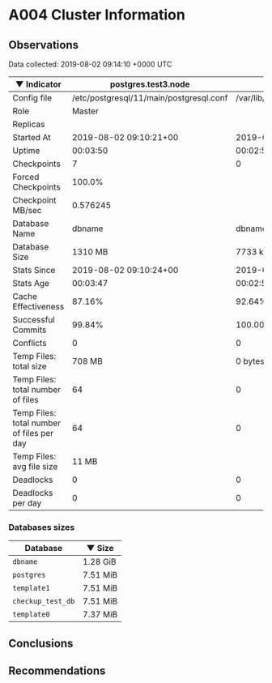 # A004 Cluster Information #

## Observations ##
Data collected: 2019-08-02 09:14:10 +0000 UTC  

|&#9660;&nbsp;Indicator | postgres.test3.node | postgres.test1.node | postgres.test2.node |
|--------|-------|-------- |-------- |
|Config file |/etc/postgresql/11/main/postgresql.conf|/var/lib/postgresql/11/data1/postgresql.conf|/var/lib/postgresql/11/data2/postgresql.conf|
|Role |Master|<no value>|<no value>|
|Replicas ||<no value>|<no value>|
|Started At |2019-08-02&nbsp;09:10:21+00|2019-08-02 09:10:28+00|2019-08-02 09:10:31+00|
|Uptime |00:03:50|00:02:59|00:03:13|
|Checkpoints |7|0|0|
|Forced Checkpoints |100.0%|<no value>|<no value>|
|Checkpoint MB/sec |0.576245|<no value>|<no value>|
|Database Name |dbname|dbname|dbname|
|Database Size |1310&nbsp;MB|7733 kB|7701 kB|
|Stats Since |2019-08-02&nbsp;09:10:24+00|2019-08-02 09:10:37+00|2019-08-02 09:10:37+00|
|Stats Age |00:03:47|00:02:50|00:03:08|
|Cache Effectiveness |87.16%|92.64%|92.64%|
|Successful Commits |99.84%|100.00%|100.00%|
|Conflicts |0|0|0|
|Temp Files: total size |708&nbsp;MB|0 bytes|0 bytes|
|Temp Files: total number of files |64|0|0|
|Temp Files: total number of files per day |64|0|0|
|Temp Files: avg file size |11&nbsp;MB|<no value>|<no value>|
|Deadlocks |0|0|0|
|Deadlocks per day |0|0|0|


### Databases sizes ###

| Database | &#9660;&nbsp;Size |
|----------|--------|
| `dbname` | 1.28&nbsp;GiB |
| `postgres` | 7.51&nbsp;MiB |
| `template1` | 7.51&nbsp;MiB |
| `checkup_test_db` | 7.51&nbsp;MiB |
| `template0` | 7.37&nbsp;MiB |


## Conclusions ##


## Recommendations ##

